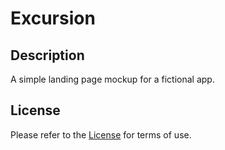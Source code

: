 # Excursion

## Description

<p>A simple landing page mockup for a fictional app.</p>

## License

Please refer to the [License](https://raw.githubusercontent.com/MartinLBeacham/excursion/main/LICENSE) for terms of use.
